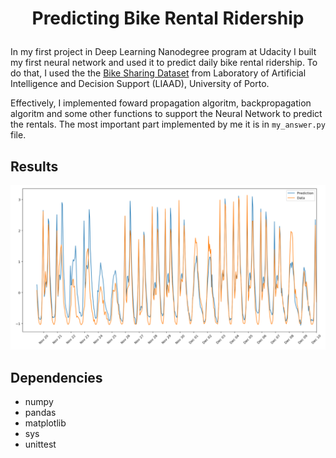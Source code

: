 # <p align="center"> Predicting Bike Rental Ridership

In my first project in Deep Learning Nanodegree program at Udacity I built my 
first neural network and used it to predict daily bike rental ridership. To do that,
I used the the [Bike Sharing Dataset](https://archive.ics.uci.edu/ml/datasets/bike%2Bsharing%2Bdataset])
from Laboratory of Artificial Intelligence and Decision Support (LIAAD), 
University of Porto.

Effectively, I implemented foward propagation algoritm, backpropagation algoritm 
and some other functions to support the Neural Network to predict the rentals. 
The most important part implemented by me it is in `my_answer.py` file.

## Results

<!--img src="assets/results.png" alt="drawing" width="800"/-->
![Result in Test Set](https://github.com/rodolfojt/Bike_Sharing_Prediction/blob/master/assets/results.PNG)

## Dependencies

- numpy
- pandas
- matplotlib
- sys
- unittest


